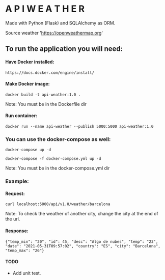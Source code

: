 # A P I   W E A T H E R

Made with Python (Flask) and SQLAlchemy as ORM.

Source weather 'https://openweathermap.org'

## To run the application you will need:
#### Have Docker installed:
    https://docs.docker.com/engine/install/

#### Make Docker image:
    docker build -t api-weather:1.0 .
Note: You must be in the Dockerfile dir

#### Run container:
    docker run --name api-weather --publish 5000:5000 api-weather:1.0

### You can use the docker-compose as well:
    docker-compose up -d

    docker-compose -f docker-compose.yml up -d
Note: You must be in the docker-compose.yml dir

### Example:
#### Request:
    curl localhost:5000/api/v1.0/weather/barcelona
Note: To check the weather of another city, change the city at the end of the url.

#### Response:
    {"temp_min": "20", "id": 45, "desc": "Algo de nubes", "temp": "23", "date": "2021-05-31T09:57:02", "country": "ES", "city": "Barcelona", "temp_max": "26"}

#### TODO
* Add unit test.